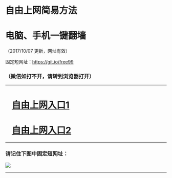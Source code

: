 ﻿# 自由上网简易方法

# 电脑、手机一键翻墙

（2017/10/07 更新，网址有效）

固定短网址：https://git.io/free99

### （微信如打不开，请转到浏览器打开）


***





# &nbsp;&nbsp; <a href="http://ft706014003.fwq-tz-1001.info/fwqtz01.html?t=100700116015 " target="_blank">自由上网入口1</a>
# &nbsp;&nbsp; <a href="http://ft2233214384.fwq-tz-1002.info/fwqtz02.html?t=100700132403 " target="_blank">自由上网入口2</a>
***

### 请记住下图中固定短网址：

<img src="https://s3-us-west-2.amazonaws.com/fwq-1001/yjfq-20170905okok.png" /> 


***

